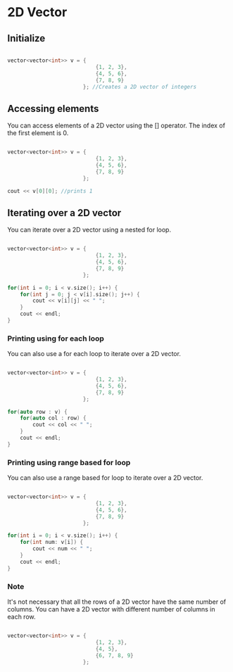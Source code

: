 # 2D Vector

## Initialize

```cpp

vector<vector<int>> v = {
                            {1, 2, 3},
                            {4, 5, 6},
                            {7, 8, 9}
                        }; //Creates a 2D vector of integers

```

## Accessing elements

You can access elements of a 2D vector using the [] operator. The index of the first element is 0.

```cpp

vector<vector<int>> v = {
                            {1, 2, 3},
                            {4, 5, 6},
                            {7, 8, 9}
                        };

cout << v[0][0]; //prints 1

```

## Iterating over a 2D vector

You can iterate over a 2D vector using a nested for loop.

```cpp

vector<vector<int>> v = {
                            {1, 2, 3},
                            {4, 5, 6},
                            {7, 8, 9}
                        };

for(int i = 0; i < v.size(); i++) {
    for(int j = 0; j < v[i].size(); j++) {
        cout << v[i][j] << " ";
    }
    cout << endl;
}

```

### Printing using for each loop

You can also use a for each loop to iterate over a 2D vector.

```cpp

vector<vector<int>> v = {
                            {1, 2, 3},
                            {4, 5, 6},
                            {7, 8, 9}
                        };

for(auto row : v) {
    for(auto col : row) {
        cout << col << " ";
    }
    cout << endl;
}

```

### Printing using range based for loop

You can also use a range based for loop to iterate over a 2D vector.

```cpp

vector<vector<int>> v = {
                            {1, 2, 3},
                            {4, 5, 6},
                            {7, 8, 9}
                        };

for(int i = 0; i < v.size(); i++) {
    for(int num: v[i]) {
        cout << num << " ";
    }
    cout << endl;
}

```

### Note

It's not necessary that all the rows of a 2D vector have the same number of columns. You can have a 2D vector with different number of columns in each row.

```cpp

vector<vector<int>> v = {
                            {1, 2, 3},
                            {4, 5},
                            {6, 7, 8, 9}
                        };

```
